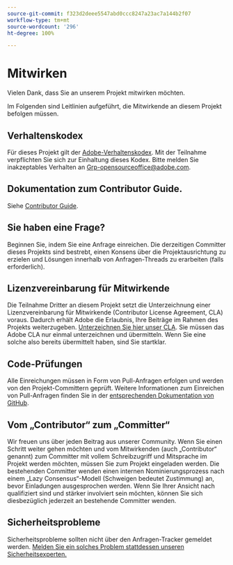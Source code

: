```yaml
---
source-git-commit: f323d2deee5547abd0ccc8247a23ac7a144b2f07
workflow-type: tm+mt
source-wordcount: '296'
ht-degree: 100%

---
```

# Mitwirken

Vielen Dank, dass Sie an unserem Projekt mitwirken möchten.

Im Folgenden sind Leitlinien aufgeführt, die Mitwirkende an diesem Projekt befolgen müssen.

## Verhaltenskodex

Für dieses Projekt gilt der [Adobe-Verhaltenskodex](code-of-conduct.md). Mit der Teilnahme verpflichten Sie sich zur Einhaltung dieses Kodex. Bitte melden Sie inakzeptables Verhalten an [Grp-opensourceoffice@adobe.com](mailto:Grp-opensourceoffice@adobe.com).

## Dokumentation zum Contributor Guide.

Siehe [Contributor Guide](https://docs.adobe.com/content/help/de-DE/contributor/contributor-guide/introduction.html).

## Sie haben eine Frage?

Beginnen Sie, indem Sie eine Anfrage einreichen. Die derzeitigen Committer dieses Projekts sind bestrebt, einen Konsens über die Projektausrichtung zu erzielen und Lösungen innerhalb von Anfragen-Threads zu erarbeiten (falls erforderlich).

## Lizenzvereinbarung für Mitwirkende

Die Teilnahme Dritter an diesem Projekt setzt die Unterzeichnung einer Lizenzvereinbarung für Mitwirkende (Contributor License Agreement, CLA) voraus. Dadurch erhält Adobe die Erlaubnis, Ihre Beiträge im Rahmen des Projekts weiterzugeben. [Unterzeichnen Sie hier unser CLA](http://opensource.adobe.com/cla.html). Sie müssen das Adobe CLA nur einmal unterzeichnen und übermitteln. Wenn Sie eine solche also bereits übermittelt haben, sind Sie startklar.

## Code-Prüfungen

Alle Einreichungen müssen in Form von Pull-Anfragen erfolgen und werden von den Projekt-Committern geprüft. Weitere Informationen zum Einreichen von Pull-Anfragen finden Sie in der [entsprechenden Dokumentation von GitHub](https://help.github.com/articles/about-pull-requests/).

<!--
Lastly, please follow the [pull request template](PULL_REQUEST_TEMPLATE.md) when
submitting a pull request!
-->

## Vom „Contributor“ zum „Committer“

Wir freuen uns über jeden Beitrag aus unserer Community. Wenn Sie einen Schritt weiter gehen möchten und vom Mitwirkenden (auch „Contributor“ genannt) zum Committer mit vollem Schreibzugriff und Mitsprache im Projekt werden möchten, müssen Sie zum Projekt eingeladen werden. Die bestehenden Committer wenden einen internen Nominierungsprozess nach einem „Lazy Consensus“-Modell (Schweigen bedeutet Zustimmung) an, bevor Einladungen ausgesprochen werden. Wenn Sie Ihrer Ansicht nach qualifiziert sind und stärker involviert sein möchten, können Sie sich diesbezüglich jederzeit an bestehende Committer wenden.

## Sicherheitsprobleme

Sicherheitsprobleme sollten nicht über den Anfragen-Tracker gemeldet werden. [Melden Sie ein solches Problem stattdessen unseren Sicherheitsexperten.](https://helpx.adobe.com/de/security/alertus.html)

